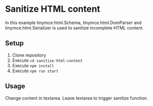 # Sanitize HTML content

In this example tinymce.html.Schema, tinymce.html.DomParser and tinymce.html.Serializer is used to sanitize
incomplete HTML content.

## Setup

1. Clone repository
2. Execute `cd sanitize-html-content`
3. Execute `npm install`
4. Execute `npm run start`

## Usage

Change content in textarea. Leave textarea to trigger sanitize function.

